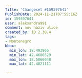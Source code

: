 ```yaml
---
Title: 'Changeset #159397641'
PublishDate: 2024-11-21T07:55:16Z
id: 159397641
user: aleksandra991
comment: nov naziv ulice
created_by: iD 2.30.4
tags:
- Montenegro
bbox:
  min_lon: 18.493966
  min_lat: 42.4680529
  max_lon: 18.5066048
  max_lat: 42.4821111

---
```

